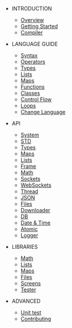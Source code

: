 * INTRODUCTION

  * [Overview](README.md)
  * [Getting Started](quickstart.md)
  * [Compiler](compiler.md)

* LANGUAGE GUIDE

  * [Syntax](syntax.md)
  * [Operators](operators.md)
  * [Types](types.md)
  * [Lists](lists.md)
  * [Maps](maps.md)
  * [Functions](fn.md)
  * [Classes](class.md)
  * [Control Flow](controlflow.md)
  * [Loops](loop.md)
  * [Change Language](changelanguage.md)

* API
  * [System](api/system.md)
  * [STD](api/std.md)
  * [Types](api/types.md)
  * [Maps](api/maps.md)
  * [Lists](api/lists.md)
  * [Frame](api/frame.md)
  * [Math](api/math.md)
  * [Sockets](api/sockets.md)
  * [WebSockets](api/websockets.md)
  * [Thread](api/threads.md)
  * [JSON](api/json.md)
  * [Files](api/files.md)
  * [Downloader](api/downloader.md)
  * [DB](api/db.md)
  * [Date & Time](api/datetime.md)
  * [Atomic](api/atomic.md)
  * [Logger](api/logger.md)

* LIBRARIES
  * [Math](sdt/math.md)
  * [Lists](std/lists.md)
  * [Maps](std/maps.md)
  * [Files](std/files.md)
  * [Screens](std/screens.md)
  * [Tester](std/tester.md)

* ADVANCED

  * [Unit test](unittest.md)
  * [Contributing](contrib.md)
